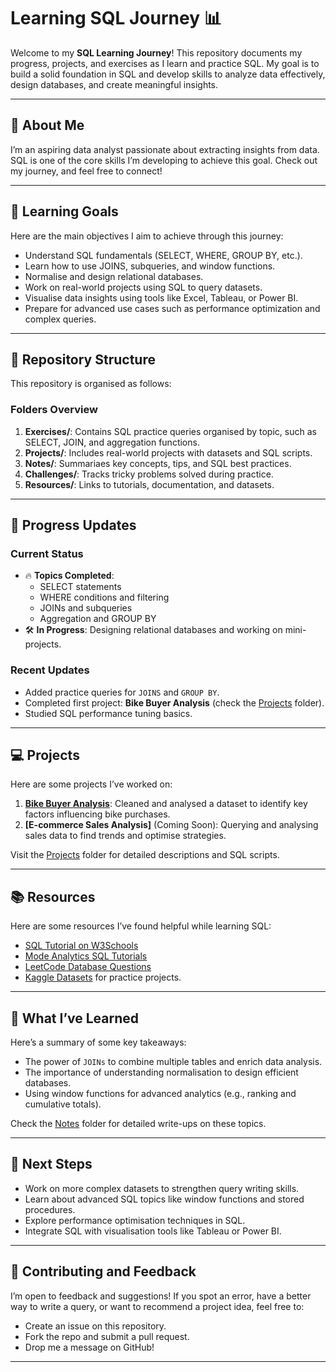 # Learning SQL Journey 📊

Welcome to my **SQL Learning Journey**! This repository documents my progress, projects, and exercises as I learn and practice SQL. My goal is to build a solid foundation in SQL and develop skills to analyze data effectively, design databases, and create meaningful insights.

---
## 📌 **About Me**
I’m an aspiring data analyst passionate about extracting insights from data. SQL is one of the core skills I’m developing to achieve this goal. Check out my journey, and feel free to connect!

---
## 🚀 **Learning Goals**
Here are the main objectives I aim to achieve through this journey:
- Understand SQL fundamentals (SELECT, WHERE, GROUP BY, etc.).
- Learn how to use JOINS, subqueries, and window functions.
- Normalise and design relational databases.
- Work on real-world projects using SQL to query datasets.
- Visualise data insights using tools like Excel, Tableau, or Power BI.
- Prepare for advanced use cases such as performance optimization and complex queries.

---

## 📁 **Repository Structure**
This repository is organised as follows:

### **Folders Overview**
1. **Exercises/**: Contains SQL practice queries organised by topic, such as SELECT, JOIN, and aggregation functions.
2. **Projects/**: Includes real-world projects with datasets and SQL scripts.
3. **Notes/**: Summariaes key concepts, tips, and SQL best practices.
4. **Challenges/**: Tracks tricky problems solved during practice.
5. **Resources/**: Links to tutorials, documentation, and datasets.

---

## 📝 **Progress Updates**
### **Current Status**
- 🔥 **Topics Completed**:
  - SELECT statements
  - WHERE conditions and filtering
  - JOINs and subqueries
  - Aggregation and GROUP BY
- 🛠️ **In Progress**: Designing relational databases and working on mini-projects.

### **Recent Updates**
- Added practice queries for `JOINS` and `GROUP BY`.
- Completed first project: **Bike Buyer Analysis** (check the [Projects](Projects/) folder).
- Studied SQL performance tuning basics.

---

## 💻 **Projects**
Here are some projects I’ve worked on:
1. [**Bike Buyer Analysis**](Projects/Bike_Buyer_Analysis/): Cleaned and analysed a dataset to identify key factors influencing bike purchases.
2. **[E-commerce Sales Analysis]** (Coming Soon): Querying and analysing sales data to find trends and optimise strategies.

Visit the [Projects](Projects/) folder for detailed descriptions and SQL scripts.

---

## 📚 **Resources**
Here are some resources I’ve found helpful while learning SQL:
- [SQL Tutorial on W3Schools](https://www.w3schools.com/sql/)
- [Mode Analytics SQL Tutorials](https://mode.com/sql-tutorial/)
- [LeetCode Database Questions](https://leetcode.com/problemset/database/)
- [Kaggle Datasets](https://www.kaggle.com/datasets) for practice projects.

---

## 🧠 **What I’ve Learned**
Here’s a summary of some key takeaways:
- The power of `JOINs` to combine multiple tables and enrich data analysis.
- The importance of understanding normalisation to design efficient databases.
- Using window functions for advanced analytics (e.g., ranking and cumulative totals).

Check the [Notes](Notes/) folder for detailed write-ups on these topics.

---

## 🌟 **Next Steps**
- Work on more complex datasets to strengthen query writing skills.
- Learn about advanced SQL topics like window functions and stored procedures.
- Explore performance optimisation techniques in SQL.
- Integrate SQL with visualisation tools like Tableau or Power BI.

---

## 🤝 **Contributing and Feedback**
I’m open to feedback and suggestions! If you spot an error, have a better way to write a query, or want to recommend a project idea, feel free to:
- Create an issue on this repository.
- Fork the repo and submit a pull request.
- Drop me a message on GitHub!

---


